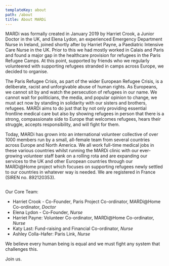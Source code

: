 ```yaml
---
templateKey: about
path: /about
title: About MARDi
---
```

MARDi was formally created in January 2019 by Harriet Crook, a Junior Doctor in the UK, and Elena Lydon, an experienced Emergency Department Nurse in Ireland, joined shortly after by Harriet Payne, a Paediatric Intensive Care Nurse in the UK. Prior to this we had mostly worked in Calais and Paris and found a major gap in the healthcare provision for refugees in the Paris Refugee Camps. At this point, supported by friends who we regularly volunteered with supporting refugees stranded in camps across Europe, we decided to organise.

The Paris Refugee Crisis, as part of the wider European Refugee Crisis, is a deliberate, racist and unforgivable abuse of human rights. As Europeans, we cannot sit by and watch the persecution of refugees in our name. We cannot wait for politicians, the media, and popular opinion to change, we must act now by standing in solidarity with our sisters and brothers, refugees. MARDi aims to do just that by not only providing essential frontline medical care but also by showing refugees in person that there is a strong, compassionate side to Europe that welcomes refugees, hears their struggle, accepts responsibility, and will fight for them.

Today, MARDi has grown into an international volunteer collective of over 1000 members run by a small, all-female team from several countries across Europe and North America. We all work full-time medical jobs in these various countries whilst running the MARDi clinic with our ever-growing volunteer staff bank on a rolling rota and are expanding our services to the UK and other European countries through our MARDi@Home project which focuses on supporting refugees newly settled to our countries in whatever way is needed. We are registered in France (SIREN no. 892120353).



![]()

Our Core Team:

* Harriet Crook - Co-Founder, Paris Project Co-ordinator, MARDi@Home Co-ordinator, *Doctor*
* Elena Lydon - Co-Founder, *Nurse*
* Harriet Payne: Volunteer Co-ordinator, MARDi@Home Co-ordinator, *Nurse*
* Katy Last: Fund-raising and Financial Co-ordinator, *Nurse*
* Ashley Colla-Hafer: Paris Link, *Nurse*

We believe every human being is equal and we must fight any system that challenges this.

Join us.
